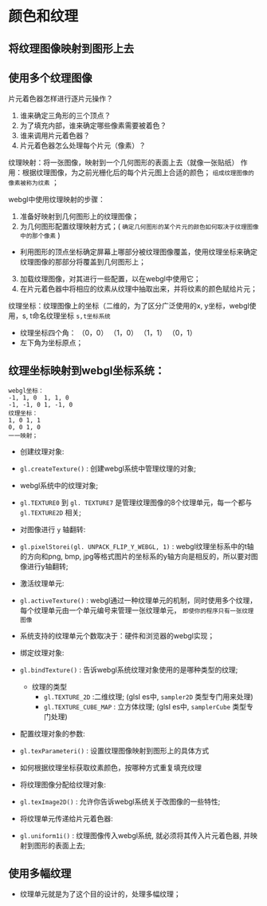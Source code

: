 # 颜色和纹理

## 将纹理图像映射到图形上去

## 使用多个纹理图像

片元着色器怎样进行逐片元操作？

1. 谁来确定三角形的三个顶点？
2. 为了填充内部，谁来确定哪些像素需要被着色？
3. 谁来调用片元着色器？
4. 片元着色器怎么处理每个片元（像素）？

纹理映射：将一张图像，映射到一个几何图形的表面上去（就像一张贴纸）
作用：根据纹理图像，为之前光栅化后的每个片元图上合适的颜色； `组成纹理图像的像素被称为纹素` ；

webgl中使用纹理映射的步骤：

1. 准备好映射到几何图形上的纹理图像；
2. 为几何图形配置纹理映射方式；( `确定几何图形的某个片元的颜色如何取决于纹理图像中的那个像素` )
  + 利用图形的顶点坐标确定屏幕上哪部分被纹理图像覆盖，使用纹理坐标来确定纹理图像的那部分将覆盖到几何图形上；
3. 加载纹理图像，对其进行一些配置，以在webgl中使用它；
4. 在片元着色器中将相应的纹素从纹理中抽取出来，并将纹素的颜色赋给片元；

纹理坐标：纹理图像上的坐标（二维的，为了区分广泛使用的x, y坐标，webgl使用，s, t命名纹理坐标 `s,t坐标系统`
* 纹理坐标四个角： （0，0） （1，0） （1，1） （0，1）
* 左下角为坐标原点；

## 纹理坐标映射到webgl坐标系统：

``` 
webgl坐标：
-1, 1, 0  1, 1, 0
-1, -1, 0 1, -1, 0
纹理坐标：
1, 0 1, 1
0, 0 1, 0
一一映射；
```

* 创建纹理对象:
* `gl.createTexture()` : 创建webgl系统中管理纹理的对象; 
* webgl系统中的纹理对象; 
* `gl.TEXTURE0` 到 `gl. TEXTURE7` 是管理纹理图像的8个纹理单元，每一个都与 `gl.TEXTURE2D` 相关; 

* 对图像进行 `y` 轴翻转:
* `gl.pixelStorei(gl. UNPACK_FLIP_Y_WEBGL, 1)` : webgl纹理坐标系中的t轴的方向和png, bmp, jpg等格式图片的坐标系的y轴方向是相反的，所以要对图像进行y轴翻转; 

* 激活纹理单元:
* `gl.activeTexture()` : webgl通过一种纹理单元的机制，同时使用多个纹理，每个纹理单元由一个单元编号来管理一张纹理单元， `即使你的程序只有一张纹理图像`
* 系统支持的纹理单元个数取决于：硬件和浏览器的webgl实现；

* 绑定纹理对象:
* `gl.bindTexture()` : 告诉webgl系统纹理对象使用的是哪种类型的纹理; 
  + 纹理的类型 
    - `gl.TEXTURE_2D` :二维纹理; (glsl es中, `sampler2D` 类型专门用来处理)
    - `gl.TEXTURE_CUBE_MAP` : 立方体纹理; (glsl es中, `samplerCube` 类型专门处理)

* 配置纹理对象的参数:
* `gl.texParameteri()` : 设置纹理图像映射到图形上的具体方式
* 如何根据纹理坐标获取纹素颜色，按哪种方式重复填充纹理

* 将纹理图像分配给纹理对象:
* `gl.texImage2D()` : 允许你告诉webgl系统关于改图像的一些特性; 

* 将纹理单元传递给片元着色器:
* `gl.uniform1i()` : 纹理图像传入webgl系统, 就必须将其传入片元着色器, 并映射到图形的表面上去; 

## 使用多幅纹理

* 纹理单元就是为了这个目的设计的，处理多幅纹理；
